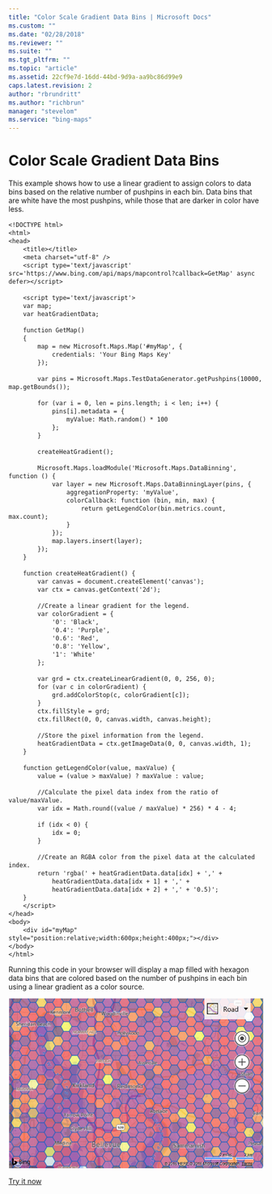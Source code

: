 ```yaml
---
title: "Color Scale Gradient Data Bins | Microsoft Docs"
ms.custom: ""
ms.date: "02/28/2018"
ms.reviewer: ""
ms.suite: ""
ms.tgt_pltfrm: ""
ms.topic: "article"
ms.assetid: 22cf9e7d-16dd-44bd-9d9a-aa9bc86d99e9
caps.latest.revision: 2
author: "rbrundritt"
ms.author: "richbrun"
manager: "stevelom"
ms.service: "bing-maps"
---
```

# Color Scale Gradient Data Bins
This example shows how to use a linear gradient to assign colors to data bins based on the relative number of pushpins in each bin. Data bins that are white have the most pushpins, while those that are darker in color have less.

```
<!DOCTYPE html>
<html>
<head>
    <title></title>
    <meta charset="utf-8" />
    <script type='text/javascript' src='https://www.bing.com/api/maps/mapcontrol?callback=GetMap' async defer></script>

    <script type='text/javascript'>
    var map;
    var heatGradientData;

    function GetMap()
    {
        map = new Microsoft.Maps.Map('#myMap', {
            credentials: 'Your Bing Maps Key'
        });

        var pins = Microsoft.Maps.TestDataGenerator.getPushpins(10000, map.getBounds());

        for (var i = 0, len = pins.length; i < len; i++) {
            pins[i].metadata = {
                myValue: Math.random() * 100
            };
        }

        createHeatGradient();

        Microsoft.Maps.loadModule('Microsoft.Maps.DataBinning', function () {
            var layer = new Microsoft.Maps.DataBinningLayer(pins, {
                aggregationProperty: 'myValue',
                colorCallback: function (bin, min, max) {
                    return getLegendColor(bin.metrics.count, max.count);
                }
            });
            map.layers.insert(layer);
        });
    }

    function createHeatGradient() {
        var canvas = document.createElement('canvas');
        var ctx = canvas.getContext('2d');

        //Create a linear gradient for the legend. 
        var colorGradient = {
            '0': 'Black',
            '0.4': 'Purple',
            '0.6': 'Red',
            '0.8': 'Yellow',
            '1': 'White'
        };

        var grd = ctx.createLinearGradient(0, 0, 256, 0);
        for (var c in colorGradient) {
            grd.addColorStop(c, colorGradient[c]);
        }
        ctx.fillStyle = grd;
        ctx.fillRect(0, 0, canvas.width, canvas.height);

        //Store the pixel information from the legend.
        heatGradientData = ctx.getImageData(0, 0, canvas.width, 1);
    }

    function getLegendColor(value, maxValue) {
        value = (value > maxValue) ? maxValue : value;

        //Calculate the pixel data index from the ratio of value/maxValue.
        var idx = Math.round((value / maxValue) * 256) * 4 - 4;

        if (idx < 0) {
            idx = 0;
        }

        //Create an RGBA color from the pixel data at the calculated index.
        return 'rgba(' + heatGradientData.data[idx] + ',' +
            heatGradientData.data[idx + 1] + ',' +
            heatGradientData.data[idx + 2] + ',' + '0.5)';
    }
    </script>
</head>
<body>
    <div id="myMap" style="position:relative;width:600px;height:400px;"></div>
</body>
</html>
```

Running this code in your browser will display a map filled with hexagon data bins that are colored based on the number of pushpins in each bin using a linear gradient as a color source.

![BMV8_GradientHexBins](../v8-web-control/media/bmv8-gradienthexbins.PNG)
 
[Try it now](http://www.bing.com/api/maps/sdk/mapcontrol/isdk#gradientColorScaleBinning+JS)
